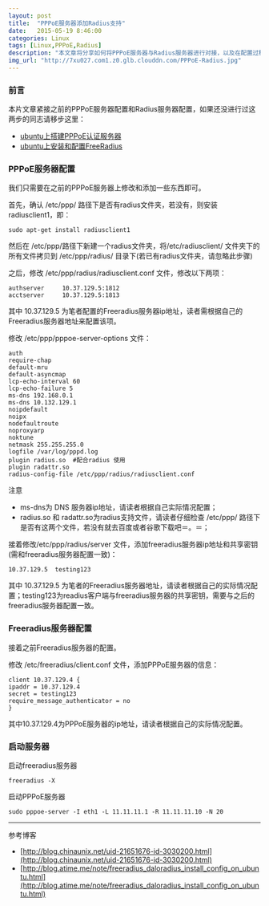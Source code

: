 ```yaml
---
layout: post
title:  "PPPoE服务器添加Radius支持"
date:   2015-05-19 8:46:00
categories: Linux
tags: [Linux,PPPoE,Radius]
description: "本文章将分享如何将PPPoE服务器与Radius服务器进行对接，以及在配置过程中遇到的一些问题解决办法。"
img_url: "http://7xu027.com1.z0.glb.clouddn.com/PPPoE-Radius.jpg"
---
```


### 前言

本片文章紧接之前的PPPoE服务器配置和Radius服务器配置，如果还没进行过这两步的同志请移步这里：

+ [ubuntu上搭建PPPoE认证服务器](/linux/2015/04/18/build-PPPoE-On-Ubuntu.html)
+ [ubuntu上安装和配置FreeRadius](/linux/2015/04/29/build-FreeRadius-On-Ubuntu.html)

<!-- more -->

### PPPoE服务器配置

我们只需要在之前的PPPoE服务器上修改和添加一些东西即可。

首先，确认 /etc/ppp/   路径下是否有radius文件夹，若没有，则安装radiusclient1，即：

    sudo apt-get install radiusclient1

然后在 /etc/ppp/路径下新建一个radius文件夹，将/etc/radiusclient/ 文件夹下的所有文件拷贝到 /etc/ppp/radius/ 目录下(若已有radius文件夹，请忽略此步骤)

之后，修改 /etc/ppp/radius/radiusclient.conf 文件，修改以下两项：

    authserver     10.37.129.5:1812
    acctserver     10.37.129.5:1813

其中  10.37.129.5  为笔者配置的Freeradius服务器ip地址，读者需根据自己的Freeradius服务器地址来配置该项。

修改 /etc/ppp/pppoe-server-options 文件：

    auth
    require-chap
    default-mru
    default-asyncmap
    lcp-echo-interval 60
    lcp-echo-failure 5
    ms-dns 192.168.0.1
    ms-dns 10.132.129.1
    noipdefault
    noipx
    nodefaultroute
    noproxyarp
    noktune
    netmask 255.255.255.0
    logfile /var/log/pppd.log
    plugin radius.so  #配合radius 使用
    plugin radattr.so
    radius-config-file /etc/ppp/radius/radiusclient.conf

注意

+ ms-dns为 DNS 服务器ip地址，请读者根据自己实际情况配置；
+ radius.so 和 radattr.so为radius支持文件，请读者仔细检查 /etc/ppp/ 路径下是否有这两个文件，若没有就去百度或者谷歌下载吧＝。＝；


接着修改/etc/ppp/radius/server 文件，添加freeradius服务器ip地址和共享密钥(需和freeradius服务器配置一致)：

    10.37.129.5  testing123

其中 10.37.129.5 为笔者的Freeradius服务器地址，请读者根据自己的实际情况配置；testing123为readius客户端与freeradius服务器的共享密钥，需要与之后的freeradius服务器配置一致。

### Freeradius服务器配置

接着之前Freeradius服务器的配置。

修改 /etc/freeradius/client.conf 文件，添加PPPoE服务器的信息：

    client 10.37.129.4 {
    ipaddr = 10.37.129.4
    secret = testing123
    require_message_authenticator = no
    }
其中10.37.129.4为PPPoE服务器的ip地址，请读者根据自己的实际情况配置。

### 启动服务器

启动freeradius服务器

    freeradius -X

启动PPPoE服务器

    sudo pppoe-server -I eth1 -L 11.11.11.1 -R 11.11.11.10 -N 20

***

参考博客

+ [http://blog.chinaunix.net/uid-21651676-id-3030200.html](http://blog.chinaunix.net/uid-21651676-id-3030200.html)
+ [http://blog.atime.me/note/freeradius_daloradius_install_config_on_ubuntu.html](http://blog.atime.me/note/freeradius_daloradius_install_config_on_ubuntu.html)